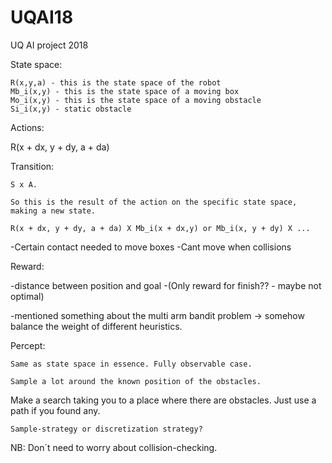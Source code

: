 # UQAI18
UQ AI project 2018


State space:

	R(x,y,a) - this is the state space of the robot
	Mb_i(x,y) - this is the state space of a moving box
	Mo_i(x,y) - this is the state space of a moving obstacle
	Si_i(x,y) - static obstacle


Actions:

R(x + dx, y + dy, a + da)

Transition:

	S x A. 

	So this is the result of the action on the specific state space, making a new state.

	R(x + dx, y + dy, a + da) X Mb_i(x + dx,y) or Mb_i(x, y + dy) X ...


-Certain contact needed to move boxes
-Cant move when collisions

Reward:

-distance between position and goal
-(Only reward for finish?? - maybe not optimal)

-mentioned something about the multi arm bandit problem -> somehow balance the weight of different heuristics.

Percept:

	Same as state space in essence. Fully observable case.

	Sample a lot around the known position of the obstacles.


Make a search taking you to a place where there are obstacles. Just use a path if you found any.



	Sample-strategy or discretization strategy?

NB: Don´t need to worry about collision-checking.




